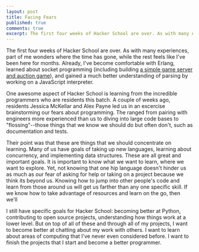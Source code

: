 ```yaml
---
layout: post
title: Facing Fears
published: true
comments: true
excerpt: The first four weeks of Hacker School are over. As with many experiences, part of me wonders where the time has gone, while the rest feels like I've been here for months. Already, I've become comfortable with Erlang, learned about socket programming (including building a simple game server and auction game), and gained a much better understanding of parsing by working on a JavaScript interpreter.
---
```


The first four weeks of Hacker School are over. As with many experiences, 
part of me wonders where the time has gone, while the rest feels 
like I've been here for months. Already, I've become comfortable with
Erlang, learned about socket programming (including building <a href="https://github.com/raysohn/bake"> a simple game server and auction game</a>), and gained a much better understanding 
of parsing by working on a JavaScript interpreter.

One awesome aspect of Hacker School is learning from the incredible 
programmers who are residents this batch.
A couple of weeks ago, residents Jessica McKellar and Alex Payne led us in an excercise 
brainstorming our fears about programming. The ranged from pairing 
with engineers more experienced than us to diving into large code bases
to "flossing"--those things that we know we should do but often don't, such as documentation
and tests.

Their point was that these are things that we should concentrate on 
learning. Many of us have goals of taking up new languages, learning about
concurrency, and implementing data structures. These are all great and important goals. 
It is important to know what we want to learn, where we want to explore.
Yet, not knowing that one hip language doesn't hinder us as much 
as our fear of asking for help or taking on a project because we 
think its beyond us. Knowing how to jump into other people's code 
and learn from those around us will get us farther than any one
specific skill. If we know how to take advantage of resources and 
learn on the go, then we'll

I still have specific goals for Hacker School: becoming better at Python,
contributing to open source projects, understanding how things work at 
a lower level. But on top of all of these and through all of my projects,
I want to become better at chatting about my work with others.
I want to learn about areas of computing that I've never even considered before.
I want to finish the projects that I start and become a better programmer.